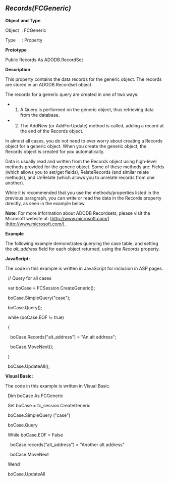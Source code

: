 _Records(FCGeneric)_
--------------------

**Object and Type**

Object  : FCGeneric

Type     : Property

**Prototype**

Public Records As ADODB.RecordSet

**Description**

This property contains the data records for the generic object. The records are stored in an ADODB.Recordset object.

The records for a generic query are created in one of two ways:

* 1. A Query is performed on the generic object, thus retrieving data from the database.
* 2. The AddNew (or AddForUpdate) method is called, adding a record at the end of the Records object.

In almost all cases, you do not need to ever worry about creating a Records object for a generic object. When you create the generic object, the Records object is created for you automatically.

Data is usually read and written from the Records object using high-level methods provided for the generic object. Some of these methods are: Fields (which allows you to set/get fields), RelateRecords (and similar relate methods), and UnRelate (which allows you to unrelate records from one another).

While it is recommended that you use the methods/properties listed in the previous paragraph, you can write or read the data in the Records property directly, as seen in the example below.

**Note**: For more information about ADODB Recordsets, please visit the Microsoft website at: [http://www.microsoft.com/](http://www.microsoft.com/).

**Example**

The following example demonstrates querying the case table, and setting the _alt_address_ field for each object returned, using the _Records_ property.

**JavaScript:**

The code in this example is written in JavaScript for inclusion in ASP pages.

  // Query for all cases

  var boCase = FCSession.CreateGeneric();

  boCase.SimpleQuery("case");

  boCase.Query();

  while (boCase.EOF != true)

  {

    boCase.Records("alt_address") = "An alt address";

    boCase.MoveNext();

  }

  boCase.UpdateAll();

**Visual Basic:**

The code in this example is written in Visual Basic.

  Dim boCase As FCGeneric

  Set boCase = fc_session.CreateGeneric

  boCase.SimpleQuery ("case")

  boCase.Query

  While boCase.EOF = False

    boCase.records("alt_address") = "Another alt address"

    boCase.MoveNext

  Wend

  boCase.UpdateAll